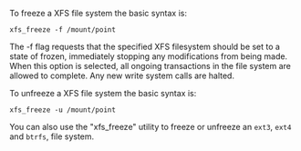 To freeze a XFS file system the basic syntax is:

`xfs_freeze -f /mount/point`

The -f flag requests that the specified XFS filesystem should be set to a state of frozen, immediately stopping any modifications from being made. When this option is selected, all ongoing transactions in the file system are allowed to complete. Any new write system calls are halted.

To unfreeze a XFS file system the basic syntax is:

`xfs_freeze -u /mount/point`

You can also use the "xfs_freeze" utility to freeze or unfreeze an `ext3`, `ext4` and `btrfs`, file system.
